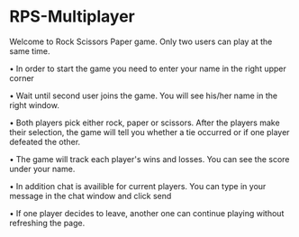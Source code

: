 # RPS-Multiplayer

Welcome to Rock Scissors Paper game. Only two users can play at the same time.


•	In order to start the game you need to enter your name in the right upper corner

•	Wait until second user joins the game. You will see his/her name in the right window.

•	Both players pick either rock, paper or scissors. After the players make their selection, the game will tell you whether a tie occurred or if one player defeated the other.

•	The game will track each player's wins and losses. You can see the score under your name.

•	In addition chat is availible for current players. You can type in your message in the chat window and click send

•	If one player decides to leave, another one can continue playing without refreshing the page.

